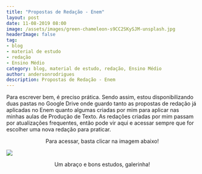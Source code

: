 ```yaml
---
title: "Propostas de Redação - Enem"
layout: post
date: 11-08-2019 08:00
image: /assets/images/green-chameleon-s9CC2SKySJM-unsplash.jpg
headerImage: false
tag:
- blog
- material de estudo
- redação
- Ensino Médio
category: blog, material de estudo, redação, Ensino Médio
author: andersonrodrigues
description: Propostas de Redação - Enem
---
```

Para escrever bem, é preciso prática. Sendo assim, estou disponibilizando duas pastas no Google Drive onde guardo tanto as propostas de redação já aplicadas no Enem quanto algumas criadas por mim para aplicar nas minhas aulas de Produção de Texto. As redações criadas por mim passam por atualizações frequentes, então pode vir aqui e acessar sempre que for escolher uma nova redação para praticar.

<center>Para acessar, basta clicar na imagem abaixo!</center>

[![](https://drive.google.com/drive/folders/1sqTHvHw7u3VRnQzClc9gxNuEl-LkEt5m?usp=sharing)](https://andersonrodrigues.pro.br/assets/images/iconfinder_Folder_-_Google_Docs_99854.png)

<center>Um abraço e bons estudos, galerinha!</center>
